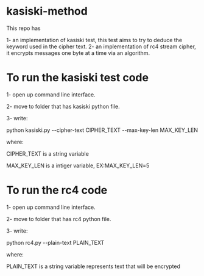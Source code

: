 # kasiski-method
This repo has 

1- an implementation of kasiski test, this test aims to try to deduce the keyword used in the cipher text.
2- an implementation of rc4 stream cipher, it encrypts messages one byte at a time via an algorithm.

# To run the kasiski test code

1- open up command line interface.

2- move to folder that has kasiski python file.

3- write:

  python kasiski.py --cipher-text CIPHER_TEXT --max-key-len MAX_KEY_LEN
  
  where:
  
  CIPHER_TEXT is a string variable 
  
  MAX_KEY_LEN is a intiger variable, EX:MAX_KEY_LEN=5 


# To run the rc4 code

1- open up command line interface.

2- move to folder that has rc4 python file.

3- write:

  python rc4.py --plain-text PLAIN_TEXT 
  
  where:
  
  PLAIN_TEXT is a string variable represents text that will be encrypted
  
